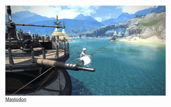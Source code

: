 ![fishing](https://github.com/everpcpc/everpcpc/blob/master/fishing.png)
<a rel="me" href="https://douban.city/@everpcpc">Mastodon</a>
